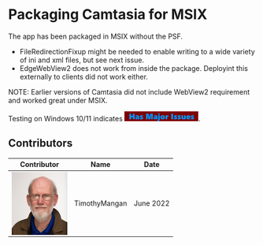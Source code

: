 # Packaging Camtasia for MSIX

The app has been packaged in MSIX without the PSF.
* FileRedirectionFixup might be needed to enable writing to a wide variety of ini and xml files, but see next issue.
* EdgeWebView2 does not work from inside the package.  Deployint this externally to clients did not work either.  

NOTE: Earlier versions of Camtasia did not include WebView2 requirement and worked great under MSIX.



Testing on Windows 10/11 indicates  [<img src="/media/CatIssues.png" alt="Has Issues" />](/media/CatIssues.png).


## Contributors

| Contributor | Name | Date |
|----|----|----|
| [<img src="/media/Contributors/TimMangan.jpg" align="left" Height="128" />](/media/Contributors/TimMangan.jpg) | TimothyMangan | June 2022 |


